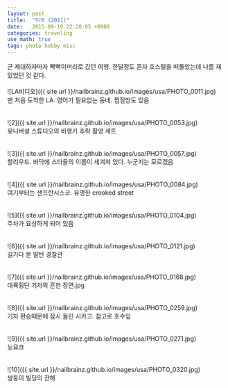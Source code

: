 ```yaml
---
layout: post
title:  "미국 (2011)"
date:   2015-09-19 22:28:05 +0900
categories: traveling
use_math: true
tags: photo hobby misc
---
```


군 제대하자마자 빡빡이머리로 갔던 여행. 한달정도 혼자 호스텔을 떠돌았는데 나름 재밌었던 것 같다.<br/><br/>
![LA비디오]({{ site.url }}/nailbrainz.github.io/images/usa/PHOTO_0011.jpg)<br/>
맨 처음 도착한 LA. 영어가 필요없는 동네. 찜질방도 있음<br/><br/><br/>
![2]({{ site.url }}/nailbrainz.github.io/images/usa/PHOTO_0053.jpg)<br/>
유니버셜 스튜디오의 비행기 추락 촬영 세트<br/><br/><br/>
![3]({{ site.url }}/nailbrainz.github.io/images/usa/PHOTO_0057.jpg)<br/>
할리우드. 바닥에 스타들의 이름이 세겨져 있다. 누군지는 모르겠음<br/><br/><br/>
![4]({{ site.url }}/nailbrainz.github.io/images/usa/PHOTO_0084.jpg)<br/>
여기부터는 샌프란시스코. 유명한 crooked street<br/><br/><br/>
![5]({{ site.url }}/nailbrainz.github.io/images/usa/PHOTO_0104.jpg)<br/>
주차가 요상하게 되어 있음<br/><br/><br/>
![6]({{ site.url }}/nailbrainz.github.io/images/usa/PHOTO_0121.jpg)<br/>
길가다 본 말탄 경찰관<br/><br/><br/>
![7]({{ site.url }}/nailbrainz.github.io/images/usa/PHOTO_0168.jpg)<br/>
대륙횡단 기차의 흔한 장면.jpg<br/><br/><br/>
![8]({{ site.url }}/nailbrainz.github.io/images/usa/PHOTO_0259.jpg)<br/>
기차 환승때문에 잠시 들린 시카고. 참고로 호수임<br/><br/><br/>
![9]({{ site.url }}/nailbrainz.github.io/images/usa/PHOTO_0271.jpg)<br/>
뉴요크<br/><br/><br/>
![10]({{ site.url }}/nailbrainz.github.io/images/usa/PHOTO_0320.jpg)<br/>
쌍둥이 빌딩의 잔해<br/><br/><br/>